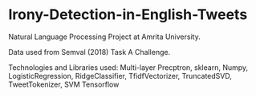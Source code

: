 # Irony-Detection-in-English-Tweets
Natural Language Processing Project at Amrita University. 

Data used from Semval (2018) Task A Challenge. 

Technologies and Libraries used: 
Multi-layer Precptron, sklearn, Numpy, LogisticRegression, RidgeClassifier, TfidfVectorizer, TruncatedSVD, TweetTokenizer, SVM
Tensorflow
